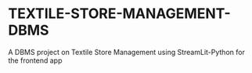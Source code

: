 # TEXTILE-STORE-MANAGEMENT-DBMS
A DBMS project on Textile Store Management using StreamLit-Python for the frontend app
